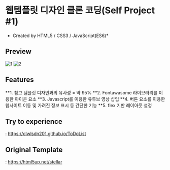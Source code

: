 # 웹템플릿 디자인 클론 코딩(Self Project #1)
  * Created by HTML5 / CSS3 / JavaScript(ES6)*

## **Preview**
![1](https://user-images.githubusercontent.com/53039583/108165240-91e76b00-7135-11eb-831b-7165443db997.png)
![2](https://user-images.githubusercontent.com/53039583/108165249-94e25b80-7135-11eb-91cd-1cc14660409e.png)


## **Features**
**1. 참고 템플릿 디자인과의 유사성 = 약 95%
**2. Fontawasome 라이브러리를 이용한 아이콘 요소
**3. Javascript를 이용한 유투브 영상 삽입
**4. 버튼 요소를 이용한 웹사이트 이동 및 가려진 정보 표시 등 간단한 기능
**5. flex 기반 레이아웃 설정  
  
 
 ## **Try to experience**
  : https://dlwlsdn201.github.io/ToDoList

 ## **Original Template**
  : https://html5up.net/stellar

